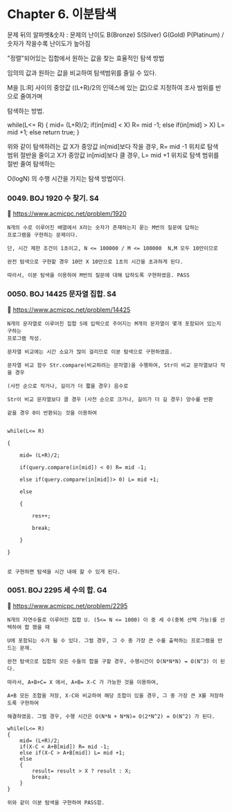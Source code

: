 # Chapter 6. 이분탐색 
문제 뒤의 알파벳&숫자 : 문제의 난이도 B(Bronze) S(Silver) G(Gold) P(Platinum) / 숫자가 작을수록 난이도가 높아짐

"정렬"되어있는 집합에서 원하는 값을 찾는 효율적인 탐색 방법

임의의 값과 원하는 값을 비교하여 탐색범위를 줄일 수 있다.

M을 [L:R] 사이의 중앙값 ((L+R)/2의 인덱스에 있는 값)으로 지정하여 조사 범위를 반으로 줄여가며

탐색하는 방법.

while(L<= R)
{
	mid= (L+R)/2;
	if(in[mid] < X) R= mid -1;
	else if(in[mid] > X) L= mid +1;
	else return true;
}

위와 같이 탐색하려는 값 X가 중앙값 in[mid]보다 작을 경우, R= mid -1 위치로 탐색 범위 절반을 줄이고
X가 중앙값 in[mid]보다 클 경우, L= mid +1 위치로 탐색 범위를 절반 줄여 탐색하는 

O(logN) 의 수행 시간을 가지는 탐색 방법이다.

### 0049. BOJ 1920 수 찾기. S4
:page_with_curl: https://www.acmicpc.net/problem/1920

```
N개의 수로 이루어진 배열에서 X라는 숫자가 존재하는지 묻는 M번의 질문에 답하는
프로그램을 구현하는 문제이다.

단, 시간 제한 조건이 1초이고, N <= 100000 / M <= 100000  N,M 모두 10만이므로

완전 탐색으로 구현할 경우 10만 X 10만으로 1초의 시간을 초과하게 된다.

따라서, 이분 탐색을 이용하여 M번의 질문에 대해 답하도록 구현하였음. PASS

```

### 0050. BOJ 14425 문자열 집합. S4
:page_with_curl: https://www.acmicpc.net/problem/14425

```
N개의 문자열로 이루어진 집합 S에 입력으로 주어지는 M개의 문자열이 몇개 포함되어 있는지 구하는 
프로그램 작성.

문자열 비교에는 시간 소요가 많이 걸리므로 이분 탐색으로 구현하였음.

문자열 비교 함수 Str.compare(비교하려는 문자열)을 수행하여, Str이 비교 문자열보다 작을 경우

(사전 순으로 작거나, 길이가 더 짧을 경우) 음수로

Str이 비교 문자열보다 클 경우 (사전 순으로 크거나, 길이가 더 길 경우) 양수를 반환

같을 경우 0이 반환되는 것을 이용하여


while(L<= R)

{

	mid= (L+R)/2;

	if(query.compare(in[mid]) < 0) R= mid -1;

	else if(query.compare(in[mid])> 0) L= mid +1;

	else 

	{

		res++;

		break;

	}

}


로 구현하면 탐색을 시간 내에 할 수 있게 된다.

```

### 0051. BOJ 2295 세 수의 합. G4
:page_with_curl: https://www.acmicpc.net/problem/2295

```
N개의 자연수들로 이루어진 집합 U. (5<= N <= 1000) 이 중 세 수(중복 선택 가능)를 선택하여 합 했을 때

U에 포함되는 수가 될 수 있다. 그럴 경우, 그 수 중 가장 큰 수를 출력하는 프로그램을 만드는 문제.

완전 탐색으로 집합의 모든 수들의 합을 구할 경우, 수행시간이 O(N*N*N) = O(N^3) 이 된다.

따라서, A+B+C= X 에서, A+B= X-C 가 가능한 것을 이용하여,

A+B 모든 조합을 저장, X-C와 비교하여 해당 조합이 있을 경우, 그 중 가장 큰 X를 저장하도록 구현하여 

해결하였음. 그럴 경우, 수행 시간은 O(N*N + N*N)= O(2*N^2) = O(N^2) 가 된다.

while(L<= R)
{
	mid= (L+R)/2;
	if(X-C < A+B[mid]) R= mid -1;
	else if(X-C > A+B[mid]) L= mid +1;
	else
	{
		result= result > X ? result : X;
		break;
	}
}

위와 같이 이분 탐색을 구현하여 PASS함.

```